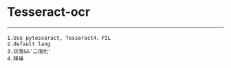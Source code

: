 # Tesseract-ocr
---
    1.Use pytesseract, Tesseract4，PIL
    2.default lang
    3.灰度&&'二值化'
    4.降噪
